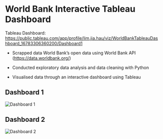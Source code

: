 # World Bank Interactive Tableau Dashboard

Tableau Dashboard:
https://public.tableau.com/app/profile/lim.jia.hau/viz/WorldBankTableauDashboard_16783306360200/Dashboard1

- Scrapped data World Bank’s open data using World Bank API
(https://data.worldbank.org/)

- Conducted exploratory data analysis and data cleaning with Python

- Visualised data through an interactive dashboard using Tableau 

## Dashboard 1
![Dashboard 1](https://user-images.githubusercontent.com/65124287/223909914-44dde4ea-96da-48c9-8dcf-cae440b26881.png)

## Dashboard 2
![Dashboard 2](https://user-images.githubusercontent.com/65124287/223909919-d393a861-31cc-4bab-b1fa-f0762f49a120.png)
